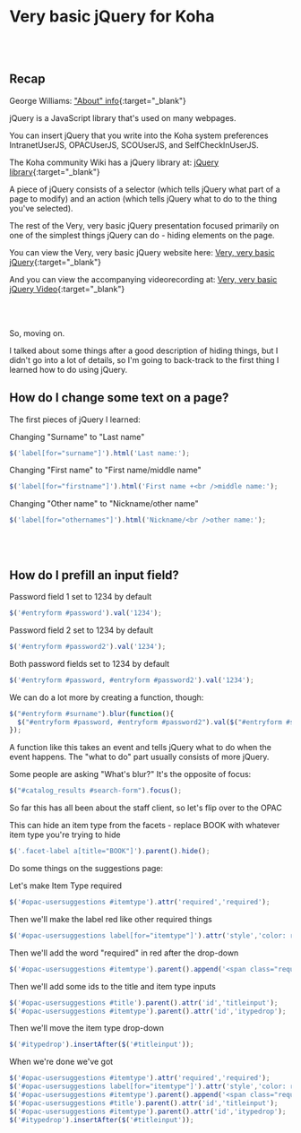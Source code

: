 # Very basic jQuery for Koha

<br /><br />

## Recap

George Williams: ["About" info](https://slides.hopperdietzel.org/about/){:target="_blank"}

jQuery is a JavaScript library that's used on many webpages.

You can insert jQuery that you write into the Koha system preferences IntranetUserJS, OPACUserJS, SCOUserJS, and SelfCheckInUserJS.

The Koha community Wiki has a jQuery library at: [jQuery library](https://wiki.koha-community.org/wiki/JQuery_Library){:target="_blank"}

A piece of jQuery consists of a selector (which tells jQuery what part of a page to modify) and an action (which tells jQuery what to do to the thing you've selected).

The rest of the Very, very basic jQuery presentation focused primarily on one of the simplest things jQuery can do - hiding elements on the page.

You can view the Very, very basic jQuery website here: [Very, very basic jQuery](veryverybasic.md){:target="_blank"}

And you can view the accompanying videorecording at: [Very, very basic jQuery Video](https://youtu.be/SqMqM6iRgvg){:target="_blank"}

<br /><br />

So, moving on.

I talked about some things after a good description of hiding things, but I didn't go into a lot of details, so I'm going to back-track to the first thing I learned how to do using jQuery.

## How do I change some text on a page?

The first pieces of jQuery I learned:

Changing "Surname" to "Last name"

~~~JavaScript
$('label[for="surname"]').html('Last name:');
~~~

Changing "First name" to "First name/middle name"

~~~JavaScript
$('label[for="firstname"]').html('First name +<br />middle name:');
~~~

Changing "Other name" to "Nickname/other name"

~~~JavaScript
$('label[for="othernames"]').html('Nickname/<br />other name:');
~~~

<br /><br />

## How do I prefill an input field?

Password field 1 set to 1234 by default

~~~JavaScript
$('#entryform #password').val('1234');
~~~

Password field 2 set to 1234 by default

~~~JavaScript
$('#entryform #password2').val('1234');
~~~

Both password fields set to 1234 by default

~~~JavaScript
$('#entryform #password, #entryform #password2').val('1234');
~~~

We can do a lot more by creating a function, though:

~~~JavaScript
$("#entryform #surname").blur(function(){
  $("#entryform #password, #entryform #password2").val($("#entryform #surname").val());
});
~~~

A function like this takes an event and tells jQuery what to do when the event happens.  The "what to do" part usually consists of more jQuery.

Some people are asking "What's blur?"  It's the opposite of focus:

~~~JavaScript
$("#catalog_results #search-form").focus();
~~~

So far this has all been about the staff client, so let's flip over to the OPAC

This can hide an item type from the facets - replace BOOK with whatever item type you're trying to hide

~~~JavaScript
$('.facet-label a[title="BOOK"]').parent().hide();
~~~

Do some things on the suggestions page:

Let's make Item Type required

~~~JavaScript
$('#opac-usersuggestions #itemtype').attr('required','required');
~~~

Then we'll make the label red like other required things

~~~JavaScript
$('#opac-usersuggestions label[for="itemtype"]').attr('style','color: red;');
~~~

Then we'll add the word "required" in red after the drop-down

~~~JavaScript
$('#opac-usersuggestions #itemtype').parent().append('<span class="required">Required</span>');
~~~

Then we'll add some ids to the title and item type inputs

~~~JavaScript
$('#opac-usersuggestions #title').parent().attr('id','titleinput');
$('#opac-usersuggestions #itemtype').parent().attr('id','itypedrop');
~~~

Then we'll move the item type drop-down

~~~JavaScript
$('#itypedrop').insertAfter($('#titleinput'));
~~~

When we're done we've got

~~~JavaScript
$('#opac-usersuggestions #itemtype').attr('required','required');
$('#opac-usersuggestions label[for="itemtype"]').attr('style','color: red;');
$('#opac-usersuggestions #itemtype').parent().append('<span class="required">Required</span>');
$('#opac-usersuggestions #title').parent().attr('id','titleinput');
$('#opac-usersuggestions #itemtype').parent().attr('id','itypedrop');
$('#itypedrop').insertAfter($('#titleinput'));
~~~



<br /><br />
